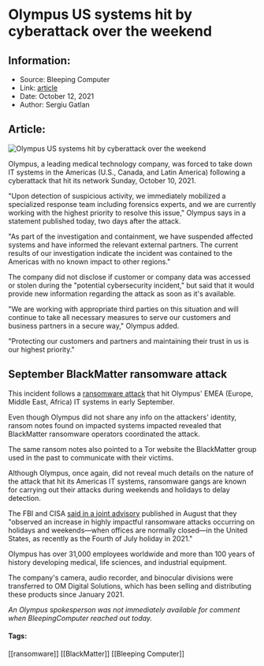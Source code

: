 # Olympus US systems hit by cyberattack over the weekend
### 

## Information:
+ Source: Bleeping Computer
+ Link: [article](https://www.bleepingcomputer.com/news/security/olympus-us-systems-hit-by-cyberattack-over-the-weekend/)
+ Date: October 12, 2021
+ Author: Sergiu Gatlan


## Article:
![Olympus US systems hit by cyberattack over the weekend](https://www.bleepstatic.com/content/posts/2021/10/12/Olympus.jpg)


Olympus, a leading medical technology company, was forced to take down IT systems in the Americas (U.S., Canada, and Latin America) following a cyberattack that hit its network Sunday, October 10, 2021.


"Upon detection of suspicious activity, we immediately mobilized a specialized response team including forensics experts, and we are currently working with the highest priority to resolve this issue," Olympus says in a statement published today, two days after the attack. 


"As part of the investigation and containment, we have suspended affected systems and have informed the relevant external partners. The current results of our investigation indicate the incident was contained to the Americas with no known impact to other regions."


The company did not disclose if customer or company data was accessed or stolen during the "potential cybersecurity incident," but said that it would provide new information regarding the attack as soon as it's available.


"We are working with appropriate third parties on this situation and will continue to take all necessary measures to serve our customers and business partners in a secure way," Olympus added.


"Protecting our customers and partners and maintaining their trust in us is our highest priority."


September BlackMatter ransomware attack
---------------------------------------


This incident follows a [ransomware attack](https://www.bleepingcomputer.com/news/security/blackmatter-ransomware-hits-medical-technology-giant-olympus/) that hit Olympus' EMEA (Europe, Middle East, Africa) IT systems in early September.


Even though Olympus did not share any info on the attackers' identity, ransom notes found on impacted systems impacted revealed that BlackMatter ransomware operators coordinated the attack.


The same ransom notes also pointed to a Tor website the BlackMatter group used in the past to communicate with their victims.


Although Olympus, once again, did not reveal much details on the nature of the attack that hit its Americas IT systems, ransomware gangs are known for carrying out their attacks during weekends and holidays to delay detection.


The FBI and CISA [said in a joint advisory](https://www.bleepingcomputer.com/news/security/fbi-cisa-ransomware-attack-risk-increases-on-holidays-weekends/) published in August that they "observed an increase in highly impactful ransomware attacks occurring on holidays and weekends—when offices are normally closed—in the United States, as recently as the Fourth of July holiday in 2021."


Olympus has over 31,000 employees worldwide and more than 100 years of history developing medical, life sciences, and industrial equipment.


The company's camera, audio recorder, and binocular divisions were transferred to OM Digital Solutions, which has been selling and distributing these products since January 2021.


*An Olympus spokesperson was not immediately available for comment when BleepingComputer reached out today.*




#### Tags:
[[ransomware]] [[BlackMatter]] [[Bleeping Computer]]
